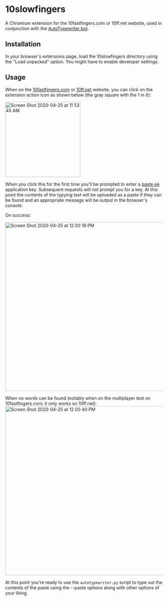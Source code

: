 # 10slowfingers
A Chromium extension for the 10fastfingers.com or 10ff.net website, used in conjunction with the [AutoTypewriter bot](https://github.com/samuel-gamelin/AutoTypewriter).

## Installation
In your browser's extensions page, load the 10slowfingers directory using the "Load unpacked" option. You might have to enable developer settings.

## Usage
When on the [10fastfingers.com](https://10fastfingers.com) or [10ff.net](https://10ff.net) website, you can click on the extension action icon as shown below (the gray square with the 1 in it):

<img width="240" alt="Screen Shot 2020-04-25 at 11 53 45 AM" src="https://user-images.githubusercontent.com/13603771/80284296-ae6c6f80-86eb-11ea-97e0-bd213c595c73.png">

When you click this for the first time you'll be prompted to enter a [paste.ee](https://paste.ee) application key. Subsequent requests will not prompt you for a key. At this point the contents of the typying test will be uploaded as a paste if they can be found and an appropriate message will be output in the browser's console:

On success:

<img width="539" alt="Screen Shot 2020-04-25 at 12 00 19 PM" src="https://user-images.githubusercontent.com/13603771/80284454-90533f00-86ec-11ea-9a53-d1e74b40b902.png">

When no words can be found (notably when on the multiplayer test on 10fastfingers.com; it only works on 10ff.net):
<img width="540" alt="Screen Shot 2020-04-25 at 12 00 40 PM" src="https://user-images.githubusercontent.com/13603771/80284471-b11b9480-86ec-11ea-8d08-08a9cfb2d95b.png">

At this point you're ready to use the `autotypewriter.py` script to type out the contents of the paste using the --paste options along with other options of your liking.

